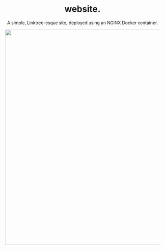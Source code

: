 <h1 align=center>website.</h1>

<p align="center">A simple, Linktree-esque site, deployed using an NGINX Docker container.</p>
<img src="https://i.imgur.com/S7dohCw.gif" align="center" height="700px">